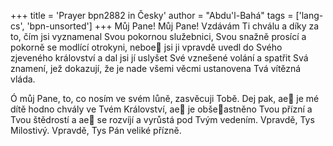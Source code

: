 +++
title = 'Prayer bpn2882 in Česky'
author = "Abdu'l-Bahá"
tags = ['lang-cs', 'bpn-unsorted']
+++
Můj Pane! Můj Pane! Vzdávám Ti chválu a díky za to, čím jsi vyznamenal Svou pokornou služebnici, Svou snažně prosící a pokorně se modlící otrokyni, neboe jsi ji vpravdě uvedl do Svého zjeveného království a dal jsi jí uslyšet Své vznešené volání a spatřit Svá znamení, jež dokazují, že je nade všemi věcmi ustanovena Tvá vítězná vláda.

Ó můj Pane, to, co nosím ve svém lůně, zasvěcuji Tobě. Dej pak, ae je mé dítě hodno chvály ve Tvém Království, ae je obšeastněno Tvou přízní a Tvou štědrostí a ae se rozvíjí a vyrůstá pod Tvým vedením. Vpravdě, Tys Milostivý. Vpravdě, Tys Pán veliké přízně.
